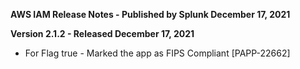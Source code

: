 **AWS IAM Release Notes - Published by Splunk December 17, 2021**
  

**Version 2.1.2 - Released December 17, 2021**

* For Flag true - Marked the app as FIPS Compliant [PAPP-22662]

